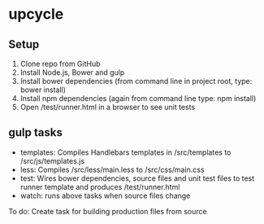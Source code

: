 upcycle
=======

Setup
----------------------------
1. Clone repo from GitHub
2. Install Node.js, Bower and gulp
3. Install bower dependencies (from command line in project root, type: bower install)
4. Install npm dependencies (again from command line type: npm install)
5. Open /test/runner.html in a browser to see unit tests


gulp tasks
----------------------------
- templates: Compiles Handlebars templates in /src/templates to /src/js/templates.js
- less: Compiles /src/less/main.less to /src/css/main.css
- test: Wires bower dependencies, source files and unit test files to test runner template and produces /test/runner.html
- watch: runs above tasks when source files change

To do: Create task for building production files from source

